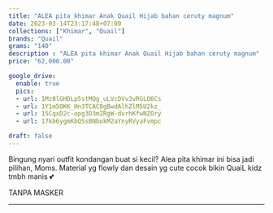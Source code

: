 ```yaml
---
title: "ALEA pita khimar Anak Quail Hijab bahan ceruty magnum"
date: 2023-03-14T23:17:48+07:00
collections: ["Khimar", "Quail"]
brands: "Quail"
grams: "140"
description : "ALEA pita khimar Anak Quail Hijab bahan ceruty magnum"
price: "62,000.00"

google_drive:
  enable: true
  pics:
  - url: 1Mz0lGHDLp5stMQg_uLVcDVv3vRGLO6Cs
  - url: 1Y1m5OKK_Hn3TCAC0gBwdAlhZlM5U2kz_
  - url: 15CqxD2c-opg3D3mZRgW-dvrhKfwNZOry
  - url: 17kb6ygmKbQSsBNbokM2aYnyRVyaFvmpc

draft: false
---
```


Bingung nyari outfit kondangan buat si kecil? Alea pita khimar ini bisa jadi pilihan, Moms. Material yg flowly dan desain yg cute cocok bikin QuaiL kidz tmbh manis 💕      

TANPA MASKER

----------    
 
